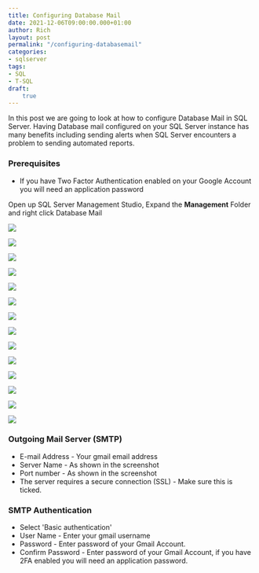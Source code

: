 ```yaml
---
title: Configuring Database Mail
date: 2021-12-06T09:00:00.000+01:00
author: Rich
layout: post
permalink: "/configuring-databasemail"
categories:
- sqlserver
tags:
- SQL
- T-SQL
draft:
    true
---
```


In this post we are going to look at how to configure Database Mail in SQL Server. Having Database mail configured on your SQL Server instance has many benefits including sending alerts when SQL Server encounters a problem to sending automated reports. 

### Prerequisites

* If you have Two Factor Authentication enabled on your Google Account you will need an application password 

Open up SQL Server Management Studio, Expand the **Management** Folder and right click Database Mail

![](/img/database-mail-0.png)

![](/img/database-mail-1.png)

![](/img/database-mail-2.png)

![](/img/database-mail-3.png)

![](/img/database-mail-4.png)

![](/img/database-mail-5.png)

![](/img/database-mail-6.png)

![](/img/database-mail-7.png)

![](/img/database-mail-8.png)

![](/img/database-mail-9.png)

![](/img/database-mail-10.png)

![](/img/database-mail-11.png)

![](/img/database-mail-12.png)

![](/img/database-mail-13.png)

### Outgoing Mail Server (SMTP)

* E-mail Address - Your gmail email address
* Server Name - As shown in the screenshot
* Port number - As shown in the screenshot
* The server requires a secure connection (SSL) - Make sure this is ticked.

### SMTP Authentication

* Select 'Basic authentication'
* User Name - Enter your gmail username
* Password - Enter password of your Gmail Account.
* Confirm Password - Enter password of your Gmail Account, if you have 2FA enabled you will need an application password.

